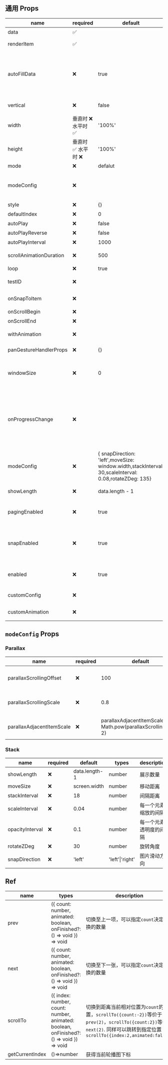 ## 通用 Props

| name                    | required            | default                                                                                               | types                                                                                                                    | description                                                                                                                  |
| ----------------------- | ------------------- | ----------------------------------------------------------------------------------------------------- | ------------------------------------------------------------------------------------------------------------------------ | ---------------------------------------------------------------------------------------------------------------------------- |
| data                    | ✅                  |                                                                                                       | T[]                                                                                                                      | 即将渲染的数据集合                                                                                                           |
| renderItem              | ✅                  |                                                                                                       | (info: { item: T, index: number, animationValue: SharedValue\<number> }) => React.ReactElement                           | 渲染元素的方法                                                                                                               |
| autoFillData            | ❌                  | true                                                                                                  | boolean                                                                                                                  | 将会在`loop`属性设置为 true 时，自动填充 data 元素以满足 loop 循环效果([1] => [1, 1, 1]；[1, 2] => [1, 2, 1, 2])             |
| vertical                | ❌                  | false                                                                                                 | boolean                                                                                                                  | 将元素垂直布局而不是水平                                                                                                     |
| width                   | 垂直时 ❌ 水平时 ✅ | '100%'                                                                                                | number \| undefined                                                                                                      | 指定每一项的宽度                                                                                                             |
| height                  | 垂直时 ✅ 水平时 ❌ | '100%'                                                                                                | number \| undefined                                                                                                      | 指定每一项的高度                                                                                                             |
| mode                    | ❌                  | defalut                                                                                               | 'horizontal-stack'\|'vertical-stack'\|'parallax'                                                                         | 轮播图播放模式                                                                                                               |
| modeConfig              | ❌                  |                                                                                                       |                                                                                                                          | 不同 mode 对应不同配置，详情见下方[modeConfig](#`modeConfig` Props)                                                          |
| style                   | ❌                  | {}                                                                                                    | ViewStyle                                                                                                                | 轮播图容器样式                                                                                                               |
| defaultIndex            | ❌                  | 0                                                                                                     | number                                                                                                                   | 默认 index                                                                                                                   |
| autoPlay                | ❌                  | false                                                                                                 | boolean                                                                                                                  | 是否自动播放                                                                                                                 |
| autoPlayReverse         | ❌                  | false                                                                                                 | boolean                                                                                                                  | 是否倒序自动播放                                                                                                             |
| autoPlayInterval        | ❌                  | 1000                                                                                                  | number                                                                                                                   | 自动播放的间隔                                                                                                               |
| scrollAnimationDuration | ❌                  | 500                                                                                                   | number                                                                                                                   | 滚动动画完成所需的时间                                                                                                       |
| loop                    | ❌                  | true                                                                                                  | boolean                                                                                                                  | 是否循环播放                                                                                                                 |
| testID                  | ❌                  |                                                                                                       | string                                                                                                                   | 在 E2E 测试中用来定位视图                                                                                                    |
| onSnapToItem            | ❌                  |                                                                                                       | (index: number) => void                                                                                                  | 切换至另一张轮播图时触发                                                                                                     |
| onScrollBegin           | ❌                  |                                                                                                       | () => void                                                                                                               | 切换动画开始时触发                                                                                                           |
| onScrollEnd             | ❌                  |                                                                                                       | (index: number) => void                                                                                                  | 切换动画结束时触发                                                                                                           |
| withAnimation           | ❌                  |                                                                                                       | {type: 'spring';config: WithSpringConfig;} \| {type: 'timing';config: WithTimingConfig;}                                 | 指定滚动时的动画效果                                                                                                         |
| panGestureHandlerProps  | ❌                  | {}                                                                                                    | Omit<Partial\<PanGestureHandlerProps\>,'onHandlerStateChange'>                                                           | PanGestureHandler props                                                                                                      |
| windowSize              | ❌                  | 0                                                                                                     | number                                                                                                                   | 能响应平移手势事件的最大 item 数量，0 表示所有元素都会先响应                                                                 |
| onProgressChange        | ❌                  |                                                                                                       | onProgressChange?: (offsetProgress: number,absoluteProgress: number) => void                                             | 当滚动进度发生变化时触发 `offsetProgress`:总的偏移值 (0 390 780 ...); `absoluteProgress`:转化为 index 的进度变化 (0 1 2 ...) |
| modeConfig              | ❌                  | { snapDirection: 'left',moveSize: window.width,stackInterval: 30,scaleInterval: 0.08,rotateZDeg: 135} | {moveSize?: number;stackInterval?: number;scaleInterval?: number;rotateZDeg?: number;snapDirection?: 'left' \| 'right';} | 堆栈视图的动画样式                                                                                                           |
| showLength              | ❌                  | data.length - 1                                                                                       | number                                                                                                                   | 堆栈视图中展示元素的最大数量                                                                                                 |
| pagingEnabled           | ❌                  | true                                                                                                  | boolean                                                                                                                  | 当值为 true 时，滚动条会停在滚动视图的尺寸的整数倍位置。                                                                     |
| snapEnabled             | ❌                  | true                                                                                                  | boolean                                                                                                                  | 如果启用，松开触摸会滚动到最近的元素，当 pagingEnabled=false 时有效                                                          |
| enabled                 | ❌                  | true                                                                                                  | boolean                                                                                                                  | 当值为 false 时，轮播图将不会响应任何手势行为                                                                                |
| customConfig            | ❌                  |                                                                                                       | () => {type?: 'negative' \| 'positive';viewCount?: number;}                                                              | 自定义轮播图内部配置                                                                                                         |
| customAnimation         | ❌                  |                                                                                                       | (value: number) => Animated.AnimatedStyleProp<ViewStyle>                                                                 | 自定动画，详情见[自定义动画](./custom-animation.zh-CN.md)                                                                    |

## `modeConfig` Props

### Parallax

| name                      | required | default                                                            | types  | description                      |
| ------------------------- | -------- | ------------------------------------------------------------------ | ------ | -------------------------------- |
| parallaxScrollingOffset   | ❌       | 100                                                                | number | 控制两侧图片离中间元素的距离     |
| parallaxScrollingScale    | ❌       | 0.8                                                                | number | 控制前面/当前/后面图片的缩放比例 |
| parallaxAdjacentItemScale | ❌       | parallaxAdjacentItemScale \|\| Math.pow(parallaxScrollingScale, 2) | number | 控制前面/后面图片的缩放比例      |

### Stack

| name            | required | default       | types           | description            |
| --------------- | -------- | ------------- | --------------- | ---------------------- |
| showLength      | ❌       | data.length-1 | number          | 展示数量               |
| moveSize        | ❌       | screen.width  | number          | 移动距离               |
| stackInterval   | ❌       | 18            | number          | 间隔距离               |
| scaleInterval   | ❌       | 0.04          | number          | 每一个元素缩放的间隔   |
| opacityInterval | ❌       | 0.1           | number          | 每一个元素透明度的间隔 |
| rotateZDeg      | ❌       | 30            | number          | 旋转角度               |
| snapDirection   | ❌       | 'left'        | 'left'\|'right' | 图片滑动方向           |

## Ref

| name            | types                                                                                  | description                                                                                                                                                                     |
| --------------- | -------------------------------------------------------------------------------------- | ------------------------------------------------------------------------------------------------------------------------------------------------------------------------------- |
| prev            | ({ count: number, animated: boolean, onFinished?: () => void }) => void                | 切换至上一项，可以指定`count`决定切换的数量                                                                                                                                     |
| next            | ({ count: number, animated: boolean, onFinished?: () => void }) => void                | 切换至下一张，可以指定`count`决定切换的数量                                                                                                                                     |
| scrollTo        | ({ index: number, count: number, animated: boolean, onFinished?: () => void }) => void | 切换到距离当前相对位置为`count`的位置，`scrollTo({count:-2})`等价于`prev(2)`，`scrollTo({count:2})`等价于`next(2)`. 同样可以跳转到指定位置 `scrollTo({index:2,animated:false})` |
| getCurrentIndex | ()=>number                                                                             | 获得当前轮播图下标                                                                                                                                                              |
